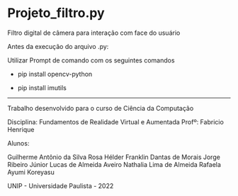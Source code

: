 # Projeto_filtro.py
Filtro digital de câmera para interação com face do usuário

Antes da execução do arquivo .py:

Utilizar Prompt de comando com os seguintes comandos

- pip install opencv-python

- pip install imutils

- - - - - - - - - - - - - - - - - - - - - - - - - - - - - - 

Trabalho desenvolvido para o curso de Ciência da Computação

Disciplina: Fundamentos de Realidade Virtual e Aumentada
Profº: Fabricio Henrique

Alunos: 

Guilherme Antônio da Silva Rosa
Hélder Franklin Dantas de Morais
Jorge Ribeiro Júnior
Lucas de Almeida Aveiro
Nathalia Lima de Almeida
Rafaela Ayumi Koreyasu

UNIP - Universidade Paulista - 2022
